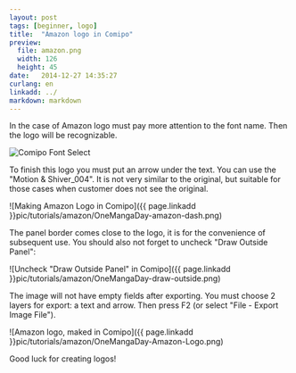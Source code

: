 ```yaml
---
layout: post
tags: [beginner, logo]
title:  "Amazon logo in Comipo"
preview:
  file: amazon.png
  width: 126
  height: 45
date:   2014-12-27 14:35:27
curlang: en
linkadd: ../
markdown: markdown
---
```


In the case of Amazon logo must pay more attention to the font name. Then the logo will be recognizable.

<img src="{{ page.linkadd }}pic/tutorials/amazon/OneMangaDay-amazon-font.png" alt="Comipo Font Select" class="imgshad">

To finish this logo you must put an arrow under the text. You can use the "Motion & Shiver_004". It is not very similar to the original, but suitable for those cases when customer does not see the original.

![Making Amazon Logo in Comipo]({{ page.linkadd }}pic/tutorials/amazon/OneMangaDay-amazon-dash.png)

The panel border comes close to the logo, it is for the convenience of subsequent use. You should also not forget to uncheck "Draw Outside Panel":

![Uncheck "Draw Outside Panel" in Comipo]({{ page.linkadd }}pic/tutorials/amazon/OneMangaDay-draw-outside.png)

The image will not have empty fields after exporting. You must choose 2 layers for export: a text and arrow. Then press F2 (or select "File - Export Image File").

![Amazon logo, maked in Comipo]({{ page.linkadd }}pic/tutorials/amazon/OneMangaDay-Amazon-Logo.png)

Good luck for creating logos!
